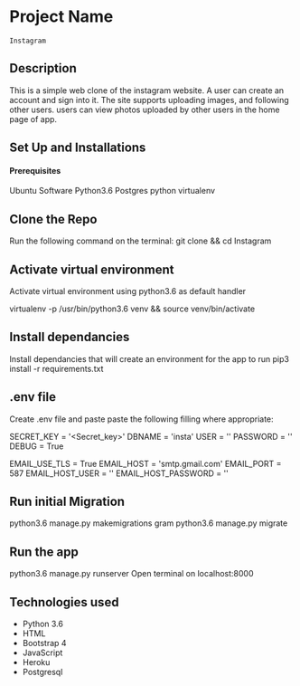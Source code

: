 # Project Name
    Instagram
## Description
This is a simple web clone of the instagram website. A user can create an account and sign into it. The site supports uploading images, and following other users. users can view photos uploaded by other users in the home page of app.


## Set Up and Installations
#### Prerequisites
Ubuntu Software
Python3.6
Postgres
python virtualenv

## Clone the Repo
Run the following command on the terminal: git clone            && cd Instagram

## Activate virtual environment
Activate virtual environment using python3.6 as default handler

virtualenv -p /usr/bin/python3.6 venv && source venv/bin/activate

## Install dependancies
Install dependancies that will create an environment for the app to run pip3 install -r requirements.txt

## .env file
Create .env file and paste paste the following filling where appropriate:

SECRET_KEY = '<Secret_key>'
DBNAME = 'insta'
USER = '<Username>'
PASSWORD = '<password>'
DEBUG = True

EMAIL_USE_TLS = True
EMAIL_HOST = 'smtp.gmail.com'
EMAIL_PORT = 587
EMAIL_HOST_USER = '<your-email>'
EMAIL_HOST_PASSWORD = '<your-password>'

## Run initial Migration
python3.6 manage.py makemigrations gram
python3.6 manage.py migrate

## Run the app
python3.6 manage.py runserver
Open terminal on localhost:8000

## Technologies used
- Python 3.6
- HTML
- Bootstrap 4
- JavaScript
- Heroku
- Postgresql





























<!--
















Support and contact details
Contact me on developer.waweru@gmail.com for any comments, reviews or advice.

License
Copyright (c) -->